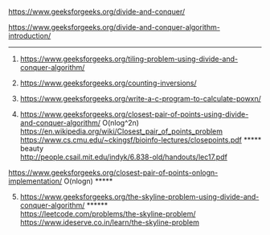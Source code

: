 https://www.geeksforgeeks.org/divide-and-conquer/

https://www.geeksforgeeks.org/divide-and-conquer-algorithm-introduction/

-----------------------------------------------------------------------------------------------------------------------

1) https://www.geeksforgeeks.org/tiling-problem-using-divide-and-conquer-algorithm/

2) https://www.geeksforgeeks.org/counting-inversions/

3) https://www.geeksforgeeks.org/write-a-c-program-to-calculate-powxn/

4) https://www.geeksforgeeks.org/closest-pair-of-points-using-divide-and-conquer-algorithm/   O(nlog^2n)\
https://en.wikipedia.org/wiki/Closest_pair_of_points_problem \
https://www.cs.cmu.edu/~ckingsf/bioinfo-lectures/closepoints.pdf ***** beauty \
http://people.csail.mit.edu/indyk/6.838-old/handouts/lec17.pdf

https://www.geeksforgeeks.org/closest-pair-of-points-onlogn-implementation/ O(nlogn) *****

5) https://www.geeksforgeeks.org/the-skyline-problem-using-divide-and-conquer-algorithm/ ****** \
https://leetcode.com/problems/the-skyline-problem/ \
https://www.ideserve.co.in/learn/the-skyline-problem






